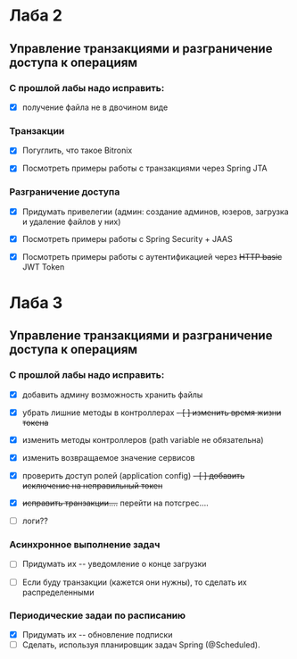 # Лаба 2
## Управление транзакциями и разграничение доступа к операциям 

### С прошлой лабы надо исправить:
- [x] получение файла не в двочином виде


### Транзакции
- [x] Погуглить, что такое Bitronix
- [x] Посмотреть примеры работы с транзакциями через Spring JTA



### Разграничение доступа
- [x] Придумать привелегии (админ: создание админов, юзеров, загрузка и удаление файлов у них)
- [x] Посмотреть примеры работы с Spring Security + JAAS
- [x] Посмотреть примеры работы с аутентификацией через ~~HTTP basic~~ JWT Token



# Лаба 3
## Управление транзакциями и разграничение доступа к операциям

### С прошлой лабы надо исправить:
- [x] добавить админу возможность хранить файлы
- [x] убрать лишние методы в контроллерах
~~- [ ] изменить время жизни токена~~
- [x] изменить методы контроллеров (path variable не обязательна)
- [x] изменить возвращаемое значение сервисов
- [x] проверить доступ ролей (application config)
~~- [ ] добавить исключение на неправильный токен~~
- [x] ~~исправить транзакции....~~ перейти на потсгрес....
- [ ] логи?? 


### Асинхронное выполнение задач
- [ ] Придумать их -- уведомление о конце загрузки
- [ ] Если буду транзакции (кажется они нужны), то сделать их распределенными


### Периодические задаи по расписанию 
- [x] Придумать их -- обновление подписки
- [ ] Сделать, используя планировщик задач Spring (@Scheduled).
